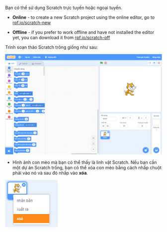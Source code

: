 Bạn có thể sử dụng Scratch trực tuyến hoặc ngoại tuyến.

+ **Online** - to create a new Scratch project using the online editor, go to <a href="https://rpf.io/scratch-new" target="_blank">rpf.io/scratch-new</a>

+ **Offline** - if you prefer to work offline and have not installed the editor yet, you can download it from <a href="https://rpf.io/scratch-off" target="_blank">rpf.io/scratch-off</a>

Trình soạn thảo Scratch trông giống như sau:

![ảnh chụp màn hình](images/scratch-editor.png)

+ Hình ảnh con mèo mà bạn có thể thấy là linh vật Scratch. Nếu bạn cần một dự án Scratch trống, bạn có thể xóa con mèo bằng cách nhấp chuột phải vào nó và sau đó nhấp vào **xóa**.

![ảnh chụp màn hình](images/delete.png)